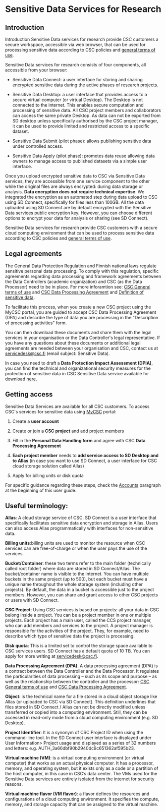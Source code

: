 
# Sensitive Data Services for Research


## Introduction

Introduction 
Sensitive Data services for research provide CSC customers a secure workspace, accessible via web browser, that can be used for processing sensitive data according to CSC policies and [general terms of use](https://research.csc.fi/general-terms-of-use).

Sensitive Data services for research consists of four components, all accessible from your browser:

* Sensitive Data Connect: a user interface for storing and sharing encrypted sensitive data during the active phases of research projects.

* Sensitive Data Desktop: a user interface that provides access to a secure virtual computer (or virtual Desktop). The Desktop is not connected to the internet. This enables secure computation and processing of sensitive data. All CSC project members and collaborators can access the same private Desktop. As data can not be exported from SD desktop unless specifically authorised by the CSC project manager,  it can be used to provide limited and restricted access to a specific dataset.

* Sensitive Data Submit (pilot phase): allows publishing sensitive data under controlled access.

* Sensitive Data Apply (pilot phase): promotes data reuse allowing data owners to manage access to published datasets via a simple user interface. 


Once you upload encrypted sensitive data to CSC via Sensitive Data services, they are accessible from one service component to the other while the original files are always encrypted: during data storage or analysis. **Data encryption does not require technical expertise**. We integrated the encryption as an automated step during data upload to CSC using SD Connect, specifically for files less than 100GB. All the data uploaded using SD Connect are by default encrypted with the Sensitive Data services public encryption key. However, you can choose different options to encrypt your data for analysis or sharing (see SD Connect).

Sensitive Data services for research provide CSC customers with a secure cloud computing environment that can be used to process sensitive data according to CSC policies and [general terms of use](https://research.csc.fi/general-terms-of-use). 


## Legal agreements

The General Data Protection Regulation and Finnish national laws regulate sensitive personal data processing. To comply with this regulation, specific agreements regarding data processing and framework agreements between the Data Controllers (academic organization) and CSC (as the Data Processor) need to be in place.
For more inforamtion see: [CSC General terms of use](https://research.csc.fi/general-terms-of-use) and [CSC Data Processing Agreement](https://research.csc.fi/data-processing-agreement) and [Definition of sensitive data](https://research.csc.fi/definition-of-sensitive-data).

To facilitate this process, when you create a new CSC project using the MyCSC portal, you are guided to accept CSC Data Processing Agreement (DPA) and describe the type of data you are processing in the "Description of processing activities" form.  

You can then download these documents and share them with the legal services in your organisation or the Data Controller's legal representative. If you have any questions about these documents or additional legal agreements are needed between your organisation and CSC, contact us at servicedesk@csc.fi (email subject: Sensitive Data).

In case you need to draft a **Data Protection Impact Assessment (DPIA)**, you can find the technical and organizational security measures for the protection of
sensitive data in CSC Sensitive Data service available for download [here](./technical-organisational-sec-measures.pdf).



## Getting access

Sensitive Data Services are available for all CSC customers.
To access CSC's services for sensitive data using [MyCSC](https://my.csc.fi) portal:

   1. Create a **user account**

   3. Create or join a **CSC project** and add project members

   4. Fill in the **Personal Data Handling form** and agree with CSC **Data Processing Agreement**
    
   5. **Each project member** needs to **add service access to SD Desktop and to Allas** (in case you want to use SD Connect, a user interface for CSC cloud storage solution called Allas)

   6. Apply for billing units or disk quota

For specific guidance regarding these steps, check the [Accounts](../../accounts/index.md) paragraph at the beginning of this user guide.




## Useful terminology:


**Allas**: A cloud storage service of CSC. SD Connect is a user interface that specifically facilitates sensitive data encryption and storage in Allas. Users can also access Allas programmatically with interfaces for non-sensitive data.

**Billing units**:billing units are used to monitor the resource when CSC services can are free-of-charge or when the user pays the use of the services.

**Bucket/Container**: these two terms refer to the main folder (technically called root folder) where data are stored in SD Connect/Allas. The bucket/container name is visible to the internet. You can have multiple buckets in the same project (up to 500), but each bucket must have a unique name throughout the whole storage system (including other projects). By default, the data in a bucket is accessible just to the project members. However, you can share and grant access to other CSC projects or users with SD Connect.

**CSC Project**: Using CSC services is based on projects: all your data in CSC belong inside a project. You can be a project member in one or multiple projects. Each project has a main user, called the CCS project manager, who can add members and services to the project. A project manager is responsible for the activities of the project. They, for example, need to describe which type of sensitive data the project is processing.

**Disk quota**: This is a limited set to control the storage space available to CSC services users. SD Connect has a default quota of 10 TB. You can apply for more writing at servicedesk@csc.fi. 

**Data Processing Agreement (DPA)**. A data processing agreement (DPA) is a contract between the Data Controller and the Data Processor. It regulates the particularities of data processing – such as its scope and purpose – as well as the relationship between the controller and the processor: [CSC General terms of use](https://research.csc.fi/general-terms-of-use) and [CSC Data Processing Agreement](https://research.csc.fi/data-processing-agreement).

**Object**: is the technical name for a file stored in a cloud object storage like Allas (or uploaded to CSC via SD Connect). This definition underlines that files stored in SD Connect /  Allas can not be directly modified unless transferred or copied into a computing environment. Still, they can be accessed in read-only mode from a cloud computing environment (e.g. SD Desktop). 

**Project Identifier**: It is a synonym of CSC Project ID when using the command-line tool. In the SD Connect user interface is displayed under User Information> Project usage and displayed as a series of 32 numbers and letters: e.g. AUTH_3a66dbf90b2940dc9c651362af595b23.

**Virtual machine (VM)**: is a virtual computing environment (or virtual computer) that works as an actual physical computer. It has a processor, memory, and operating system, but it exists only as a code or a partition of the host computer, in this case in CSC’s data center. The VMs used for the Sensitive Data services are entirely isolated from the internet for security reasons.

**Virtual machine flavor (VM flavor)**: a flavor defines the resources and configurations of a cloud computing environment. It specifies the compute, memory, and storage capacity that can be assigned to the virtual machine.

